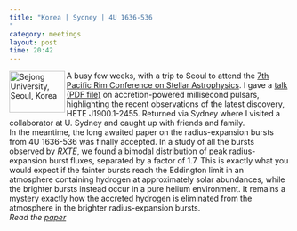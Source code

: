 ```yaml
---
title: "Korea | Sydney | 4U 1636-536"
category: meetings
layout: post
time: 20:42
---
```

<!-- header generated from blosxom format post; make_header.pl 23.1.2022 -->
<p>
<!-- created by convert.pl on Tue Jan 31 00:18:17 EST 2012 -->
<!-- converted from ../2005/11/korea-sydney-4u-1636-536.html -->
<!-- Post timestamp Tuesday, November 15, 2005 6:42 AM -->
<!-- touch -t 200511150642 -->
<!-- Labels: 2005, meetings, papers, thermonuclear bursts -->
      <a href="http://www.flickr.com/photos/94165679@N00/63067002/" title="Photo Sharing"><img src="http://static.flickr.com/26/63067002_7e4bfb6ebf_t.jpg" width="100" height="75" alt="Sejong University, Seoul, Korea" align="left"></a>A busy few weeks, with a trip to Seoul to attend the <a href="http://arcsec.sejong.ac.kr/~web/pacific-rim/">7th Pacific Rim Conference on Stellar Astrophysics</a>. I gave a <a href="/~dgallow/docs/Pacific%20Rim%207%20Nov%202005.pdf">talk (PDF file)</a> on accretion-powered millisecond pulsars, highlighting the recent observations of the latest discovery, HETE&nbsp;J1900.1-2455. Returned via Sydney where I visited a collaborator at U. Sydney and caught up with friends and family.<br clear="left">
In the meantime, the long awaited paper on the radius-expansion bursts from 4U&nbsp;1636-536 was finally accepted. In a study of all the bursts observed by <em>RXTE</em>, we found a bimodal distribution of peak radius-expansion burst fluxes, separated by a factor of 1.7. This is exactly what you would expect if the fainter bursts reach the Eddington limit in an atmosphere containing hydrogen at approximately solar abundances, while the brighter bursts instead occur in a pure helium environment. It remains a mystery exactly how the accreted hydrogen is eliminated from the atmosphere in the brighter radius-expansion bursts.<br>
<em>Read the <a href="http://arXiv.org/abs/astro-ph/0511380">paper</a></em>
